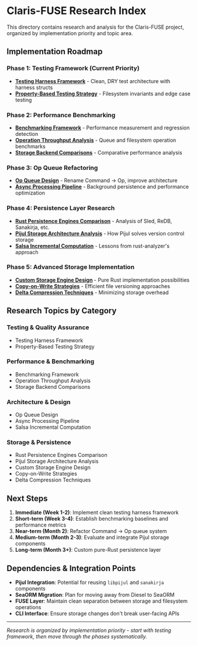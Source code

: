 # Claris-FUSE Research Index

This directory contains research and analysis for the Claris-FUSE project, organized by implementation priority and topic area.

## Implementation Roadmap

### Phase 1: Testing Framework (Current Priority)
- **[Testing Harness Framework](testing_harness_framework.md)** - Clean, DRY test architecture with harness structs
- **[Property-Based Testing Strategy](property_based_testing.md)** - Filesystem invariants and edge case testing

### Phase 2: Performance Benchmarking
- **[Benchmarking Framework](benchmarking_framework.md)** - Performance measurement and regression detection
- **[Operation Throughput Analysis](operation_throughput_analysis.md)** - Queue and filesystem operation benchmarks
- **[Storage Backend Comparisons](storage_backend_benchmarks.md)** - Comparative performance analysis

### Phase 3: Op Queue Refactoring
- **[Op Queue Design](opcode_queue_design.md)** - Rename Command → Op, improve architecture
- **[Async Processing Pipeline](async_processing_pipeline.md)** - Background persistence and performance optimization

### Phase 4: Persistence Layer Research
- **[Rust Persistence Engines Comparison](rust_persistence_engines.md)** - Analysis of Sled, ReDB, Sanakirja, etc.
- **[Pijul Storage Architecture Analysis](pijul_storage_analysis.md)** - How Pijul solves version control storage
- **[Salsa Incremental Computation](salsa_incremental_computation.md)** - Lessons from rust-analyzer's approach

### Phase 5: Advanced Storage Implementation
- **[Custom Storage Engine Design](custom_storage_design.md)** - Pure Rust implementation possibilities
- **[Copy-on-Write Strategies](cow_strategies.md)** - Efficient file versioning approaches
- **[Delta Compression Techniques](delta_compression.md)** - Minimizing storage overhead

## Research Topics by Category

### Testing & Quality Assurance
- Testing Harness Framework
- Property-Based Testing Strategy

### Performance & Benchmarking
- Benchmarking Framework
- Operation Throughput Analysis
- Storage Backend Comparisons

### Architecture & Design
- Op Queue Design
- Async Processing Pipeline
- Salsa Incremental Computation

### Storage & Persistence
- Rust Persistence Engines Comparison
- Pijul Storage Architecture Analysis
- Custom Storage Engine Design
- Copy-on-Write Strategies
- Delta Compression Techniques

## Next Steps

1. **Immediate (Week 1-2)**: Implement clean testing harness framework
2. **Short-term (Week 3-4)**: Establish benchmarking baselines and performance metrics
3. **Near-term (Month 2)**: Refactor Command → Op queue system
4. **Medium-term (Month 2-3)**: Evaluate and integrate Pijul storage components
5. **Long-term (Month 3+)**: Custom pure-Rust persistence layer

## Dependencies & Integration Points

- **Pijul Integration**: Potential for reusing `libpijul` and `sanakirja` components
- **SeaORM Migration**: Plan for moving away from Diesel to SeaORM
- **FUSE Layer**: Maintain clean separation between storage and filesystem operations
- **CLI Interface**: Ensure storage changes don't break user-facing APIs

---

*Research is organized by implementation priority - start with testing framework, then move through the phases systematically.*
